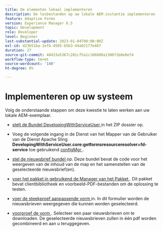 ```yaml
---
title: De elementen lokaal implementeren
description: De lesbestanden op uw lokale AEM-instantie implementeren
feature: Adaptive Forms
version: Experience Manager 6.5
topic: Development
role: Developer
level: Beginner
last-substantial-update: 2023-01-04T00:00:00Z
exl-id: d23b51ba-1efb-4505-b5b3-44a02177e467
duration: 27
source-git-commit: 48433a5367c281cf5a1c106b08a1306f1b0e8ef4
workflow-type: tm+mt
source-wordcount: '140'
ht-degree: 0%

---
```


# Implementeren op uw systeem

Volg de onderstaande stappen om deze kwestie te laten werken aan uw lokale AEM-exemplaar.

* [ stelt de Bundel DevelopingWithServiceUser ](https://experienceleague.adobe.com/docs/experience-manager-learn/assets/developingwithserviceuser.zip?lang=nl-NL) in het ZIP dossier op.

* Voeg de volgende ingang in de Dienst van het Mapper van de Gebruiker van de Dienst Apache Sling **DevelopingWithServiceUser.core:getformsresourceresolver=fd-service** toe gebruikend [ configMgr ](http://localhost:4502/system/console/configMgr).

* [ stel de nieuwsbrief bundel ](assets/Newsletters.core-1.0.0-SNAPSHOT.jar) op. Deze bundel bevat de code voor het weergeven van de inhoud van de map en het samenstellen van de geselecteerde nieuwsbrief(en).

* [ voer het pakket in gebruikend de Manager van het Pakket ](assets/newsletter.zip). Dit pakket bevat clientbibliotheek en voorbeeld-PDF-bestanden om de oplossing te testen.

* [ voer de steekproef aanpassende vorm ](assets/sample-adaptive-form.zip) in. In dit formulier worden de nieuwsbrieven weergegeven die kunnen worden geselecteerd.

* [ voorproef de vorm ](http://localhost:4502/content/dam/formsanddocuments/downloadarchivednewsletters/jcr:content?wcmmode=disabled).
Selecteer een paar nieuwsbrieven om te downloaden. De geselecteerde nieuwsbrieven zullen in één pdf worden gecombineerd en aan u teruggegeven.
